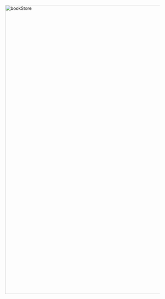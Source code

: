 
<img width="940" alt="bookStore" src="https://github.com/fatnaelbassraoui/book-store/assets/101737847/1126d13b-8ba4-44d7-a663-8a2ac6cb2b92">
